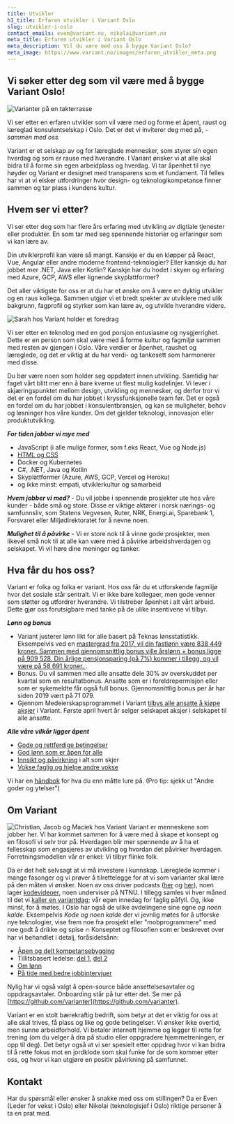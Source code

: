 ```yaml
---
title: Utvikler
h1_title: Erfaren utvikler i Variant Oslo
slug: utvikler-i-oslo
contact_emails: even@variant.no, nikolai@variant.no
meta_title: Erfaren utvikler i Variant Oslo
meta_description: Vil du være med oss å bygge Variant Oslo?
meta_image: https://www.variant.no/images/erfaren_utvikler_meta.png
---
```


## Vi søker etter deg som vil være med å bygge Variant Oslo!

![Varianter på en takterrasse](/images/utvikler-takterrasse.png)

Vi ser etter en erfaren utvikler som vil være med og forme et åpent, raust og læreglad konsulentselskap i Oslo.
Det er det vi inviterer deg med på, _- sammen med oss._

Variant er et selskap av og for læreglade mennesker, som styrer sin egen hverdag og som er rause med hverandre.
I Variant ønsker vi at alle skal bidra til å forme sin egen arbeidplass og hverdag. Vi tar åpenhet til nye høyder og Variant er designet med transparens som et fundament. Til felles har vi at vi elsker utfordringer hvor design- og teknologikompetanse finner sammen og tar plass i kundens kultur.

## Hvem ser vi etter?

Vi ser etter deg som har flere års erfaring med utvikling av digtiale tjenester eller produkter. En som tar med seg spennende historier og erfaringer som vi kan lære av.

Din utviklerprofil kan være så mangt. Kanskje er du en kløpper på React, Vue, Angular eller andre moderne frontend-teknologier? Eller kanskje du har jobbet mer .NET, Java eller Kotlin? Kanskje har du hodet i skyen og erfaring med Azure, GCP, AWS eller lignende skyplattformer?

Det aller viktigste for oss er at du har et ønske om å være en dyktig utvikler og en raus kollega. Sammen utgjør vi et bredt spekter av utviklere med ulik bakgrunn, fagprofil og styrker som kan lære av, og utvikle hverandre videre.

<div class="right"><img alt="Sarah hos Variant holder et foredrag" src="/images/utvikler-sarah.png"/></div>

Vi ser etter en teknolog med en god porsjon entusiasme og nysgjerrighet. Dette er en person som skal være med å forme kultur og fagmiljø sammen med resten av gjengen i Oslo. Våre verdier er åpenhet, raushet og læreglede, og det er viktig at du har verdi- og tankesett som harmonerer med disse.

Du bør være noen som holder seg oppdatert innen utvikling. Samtidig har faget vårt blitt mer enn å bare kverne ut flest mulig kodelinjer. Vi lever i skjæringspunktet mellom design, utvikling og mennesker, og derfor tror vi det er en fordel om du har jobbet i kryssfunksjonelle team før. Det er også en fordel om du har jobbet i konsulentbransjen, og kan se muligheter, behov og løsninger hos våre kunder. Om det gjelder teknologi, innovasjon eller produktutvikling.

**_For tiden jobber vi mye med_**

- JavaScript (i alle mulige former, som f.eks React, Vue og Node.js)
- [HTML og CSS](https://www.kode24.no/kodenytt/identitetskrise-i-frontend-utvikling/70738327)
- Docker og Kubernetes
- C#, .NET, Java og Kotlin
- Skyplattformer (Azure, AWS, GCP, Vercel og Heroku)
- og ikke minst: empati, utviklerkultur og samarbeid

**_Hvem jobber vi med?_** - Du vil jobbe i spennende prosjekter ute hos våre kunder - både små og store. Disse er viktige aktører i norsk nærings- og samfunnsliv, som Statens Vegvesen, Ruter, NRK, Energi.ai, Sparebank 1, Forsvaret eller Miljødirektoratet for å nevne noen.

**_Mulighet til å påvirke_** - Vi er store nok til å vinne gode prosjekter, men likevel små nok til at alle kan være med å påvirke arbeidshverdagen og selskapet. Vi vil høre dine meninger og tanker.

## Hva får du hos oss?

Variant er folka og folka er variant. Hos oss får du et utforskende fagmiljø hvor det sosiale står sentralt. Vi er ikke bare kollegaer, men gode venner som støtter og utfordrer hverandre.
Vi tilstreber åpenhet i alt vårt arbeid. Dette gjør oss forutsigbare med tanke på de ulike insentivene vi tilbyr.

**_Lønn og bonus_**

- Variant justerer lønn likt for alle basert på Teknas lønsstatistikk. Eksempelvis ved en [mastergrad fra 2017, vil din fastlønn være 838 449 kroner. Sammen med gjennomsnittlig bonus ville årslønn + bonus ligge på 909 528. Din årlige pensjonsparing (på 7%) kommer i tillegg, og vil være på 58 691 kroner. ](https://www.variant.no/kalkulator?year=2017&degree=master).
- Bonus. Du vil sammen med alle ansatte dele 30% av overskuddet per kvartal som en resultatbonus. Ansatte som er i foreldrepermisjon eller som er sykemeldte får også full bonus. Gjennomsnittlig bonus per år har siden 2019 vært på 71 079.
- Gjennom Medeierskapsprogrammet i Variant [tilbys alle ansatte å kjøpe aksjer](https://blog.variant.no/invitasjon-til-%C3%A5-kj%C3%B8pe-aksjer-i-variant-as-27a29a307cb2) i Variant. Første april hvert år selger selskapet aksjer i selskapet til alle ansatte.

**_Alle våre vilkår ligger åpent_**

- [Gode og rettferdige betingelser](https://handbook.variant.no/#Selve-livet)
- [God lønn som er åpen for alle](https://www.variant.no/kalkulator)
- [Innsikt og påvirkning](https://blog.variant.no/bli-en-bedre-variant-7e1926bdcfba#e27f) i alt som skjer
- [Vokse faglig og hjelpe andre vokse](https://blog.variant.no/aapen-og-delt-kompetansebygging-c229771eee93)

Vi har en [håndbok](https://handbook.variant.no/) for hva du enn måtte lure på. (Pro tip: sjekk ut "Andre goder og ytelser")

## Om Variant

![Christian, Jacob og Maciek hos Variant](/images/utvikler-jacob.png)
Variant er menneskene som jobber her. Vi har kommet sammen for å være med å skape et konsept og en filosofi vi selv tror på. Hverdagen blir mer spennende av å ha et fellesskap som engasjeres av utvikling og hvordan det påvirker hverdagen. Forretningsmodellen vår er enkel: Vi tilbyr flinke folk.

Da er det helt selvsagt at vi må investere i kunnskap. Læreglede kommer i mange fasonger og vi prøver å tilrettelegge for at vi som varianter skal lære på den måten vi ønsker. Noen av oss driver podcasts ([her](http://bartjs.io/tag/podcast-episode/) og [her](https://kortslutning.fun/)), noen lager [kodevideoer](https://youtube.com/kodesnutt), noen underviser på NTNU. I tillegg samles vi hver måned til det vi [kaller en variantdag](https://blog.variant.no/tagged/variantdag); vår egen innedag for faglig påfyll. Og, ikke minst, for å møtes. I Oslo har også de ulike avdelingene sine egne <em>og noen kalde</em>. Eksempelvis <em>Kode og noen kalde</em>
der vi jevnlig møtes for å utforske nye teknologier, vise frem noe fra prosjekt eller "mobprogrammere" med noe godt å drikke og spise 🔥
Konseptet og filosofien som er beskrevet over har vi behandlet i detalj, foråsidetsånn:

- [Åpen og delt kompetansebygging](https://blog.variant.no/aapen-og-delt-kompetansebygging-c229771eee93)
- Tillitsbasert ledelse: [del 1](https://blog.variant.no/tillitsbasert-ledelse-del-1-hva-og-hvorfor-86f6aa485cf9), [del 2](https://blog.variant.no/tillitsbasert-ledelse-del-2-sette-retning-449452fcc6a6)
- [Om lønn](https://blog.variant.no/bonusutbetaling-og-l%C3%B8nnsjusteringer-c6d340f0a6d)
- [På tide med bedre jobbintervjuer](https://blog.variant.no/paa-tide-med-bedre-jobbintervjuer-e59f6789a134)

Nylig har vi også valgt å open-source både ansettelsesavtaler og oppdragsavtaler. Onboarding står på tur etter det. Se mer på [https://github.com/varianter](https://github.com/varianter).

Variant er en stolt bærekraftig bedrift, som betyr at det er viktig for oss at alle skal trives, få plass og like og gode betingelser. Vi ønsker ikke overtid, men sunne arbeidforhold. Vi betaler internett hjemme og legger til rette for trening (om du velger å dra på studio eller oppgradere hjemmetreningen, er opp til deg). Det betyr også at vi ser spesielt etter oppdrag hvor vi kan bidra til å rette fokus mot en jordklode som skal funke for de som kommer etter oss, og hvor vi kan utgjøre en positiv påvirkning på samfunnet.

## Kontakt

Har du spørsmål eller ønsker å snakke med oss om stillingen? Da er Even (Leder for vekst i Oslo) eller Nikolai (teknologisjef i Oslo) riktige personer å ta en prat med.
